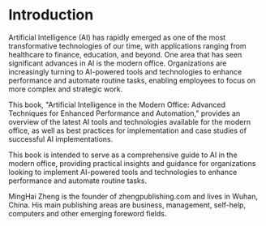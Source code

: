 # Introduction

Artificial Intelligence (AI) has rapidly emerged as one of the most transformative technologies of our time, with applications ranging from healthcare to finance, education, and beyond. One area that has seen significant advances in AI is the modern office. Organizations are increasingly turning to AI-powered tools and technologies to enhance performance and automate routine tasks, enabling employees to focus on more complex and strategic work.

This book, "Artificial Intelligence in the Modern Office: Advanced Techniques for Enhanced Performance and Automation," provides an overview of the latest AI tools and technologies available for the modern office, as well as best practices for implementation and case studies of successful AI implementations.

This book is intended to serve as a comprehensive guide to AI in the modern office, providing practical insights and guidance for organizations looking to implement AI-powered tools and technologies to enhance performance and automate routine tasks.

MingHai Zheng is the founder of zhengpublishing.com and lives in Wuhan, China. His main publishing areas are business, management, self-help, computers and other emerging foreword fields.
